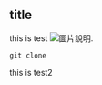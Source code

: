 ## title
this is test
![圖片說明](https://www.i-meihua.com/FileUploads/ImediaArticlePhoto/2917d933-4ad1-4586-b883-a7a79825995d.jpg).

```
git clone
```
this is test2